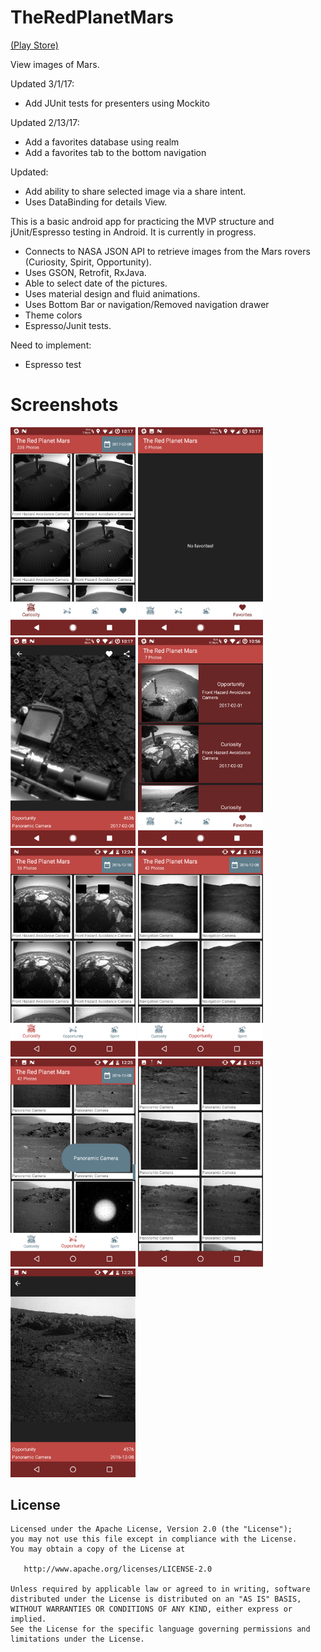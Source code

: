 # TheRedPlanetMars 
[(Play Store)](https://play.google.com/store/apps/details?id=com.bsunk.theredplanetmars&hl=en)

View images of Mars.

Updated 3/1/17:
 - Add JUnit tests for presenters using Mockito
 
Updated 2/13/17:
 - Add a favorites database using realm
 - Add a favorites tab to the bottom navigation

Updated:
 - Add ability to share selected image via a share intent. 
 - Uses DataBinding for details View. 

This is a basic android app for practicing the MVP structure and jUnit/Espresso testing in Android. It is currently in progress.

 - Connects to NASA JSON API to retrieve images from the Mars rovers (Curiosity, Spirit, Opportunity).
 - Uses GSON, Retrofit, RxJava.
 - Able to select date of the pictures.
 - Uses material design and fluid animations. 
 - Uses Bottom Bar or navigation/Removed navigation drawer
 - Theme colors
 - Espresso/Junit tests. 
 
Need to implement:
 - Espresso test
 
 # Screenshots
 
 <img src="/screenshots/Screenshot_20170213-221702.png" alt="image" width="200">
 <img src="/screenshots/Screenshot_20170213-221706.png" alt="image" width="200">
 <img src="/screenshots/Screenshot_20170213-221726.png" alt="image" width="200">
 <img src="/screenshots/Screenshot_20170213-225641.png" alt="image" width="200">
 
<img src="/screenshots/Screenshot_20161215-002429.png" alt="image" width="200">
<img src="/screenshots/Screenshot_20161215-002449.png" alt="image" width="200">
<img src="/screenshots/Screenshot_20161215-002502.png" alt="image" width="200">
<img src="/screenshots/Screenshot_20161215-002518.png" alt="image" width="200">
<img src="/screenshots/Screenshot_20161215-002524.png" alt="image" width="200">

License
-------

    Licensed under the Apache License, Version 2.0 (the "License");
    you may not use this file except in compliance with the License.
    You may obtain a copy of the License at

       http://www.apache.org/licenses/LICENSE-2.0

    Unless required by applicable law or agreed to in writing, software
    distributed under the License is distributed on an "AS IS" BASIS,
    WITHOUT WARRANTIES OR CONDITIONS OF ANY KIND, either express or implied.
    See the License for the specific language governing permissions and
    limitations under the License.

